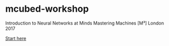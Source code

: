 # mcubed-workshop
Introduction to Neural Networks at Minds Mastering Machines [M³] London 2017

[Start here](workspace.ipynb)

